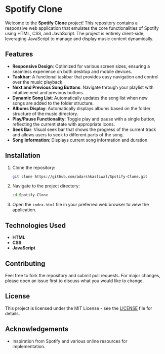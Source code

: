 # Spotify Clone

Welcome to the **Spotify Clone** project! This repository contains a responsive web application that emulates the core functionalities of Spotify using HTML, CSS, and JavaScript. The project is entirely client-side, leveraging JavaScript to manage and display music content dynamically.

## Features

- **Responsive Design**: Optimized for various screen sizes, ensuring a seamless experience on both desktop and mobile devices.
- **Taskbar**: A functional taskbar that provides easy navigation and control over the music playback.
- **Next and Previous Song Buttons**: Navigate through your playlist with intuitive next and previous buttons.
- **Dynamic Song List**: Automatically updates the song list when new songs are added to the folder structure.
- **Albums Display**: Automatically displays albums based on the folder structure of the music directory.
- **Play/Pause Functionality**: Toggle play and pause with a single button, reflecting the current state with appropriate icons.
- **Seek Bar**: Visual seek bar that shows the progress of the current track and allows users to seek to different parts of the song.
- **Song Information**: Displays current song information and duration.

## Installation

1. Clone the repository:
   ```bash
   git clone https://github.com/adarshkasliwal/Spotify-Clone.git
   ```

2. Navigate to the project directory:
   ```bash
   cd Spotify-Clone
   ```

3. Open the `index.html` file in your preferred web browser to view the application.

## Technologies Used

- **HTML**
- **CSS**
- **JavaScript**

## Contributing

Feel free to fork the repository and submit pull requests. For major changes, please open an issue first to discuss what you would like to change.

## License

This project is licensed under the MIT License - see the [LICENSE](LICENSE) file for details.

## Acknowledgements

- Inspiration from Spotify and various online resources for implementation.
